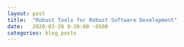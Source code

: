```yaml
---
layout: post
title:  "Robust Tools for Robust Software Development"
date:   2020-03-28 9:30:00 -0500
categories: blog_posts
---
```

